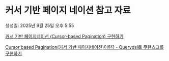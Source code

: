 # 커서 기반 페이지 네이션 참고 자료

생성일: 2025년 9월 25일 오후 5:55

[커서 기반 페이지네이션 (Cursor-based Pagination) 구현하기](https://velog.io/@minsangk/커서-기반-페이지네이션-Cursor-based-Pagination-구현하기)

[Cursor based Pagination(커서 기반 페이지네이션)이란? - Querydsl로 무한스크롤 구현하기](https://velog.io/@znftm97/커서-기반-페이지네이션Cursor-based-Pagination이란-Querydsl로-구현까지-so3v8mi2)